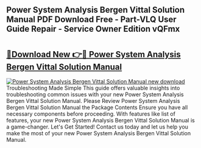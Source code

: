 ## Power System Analysis Bergen Vittal Solution Manual PDF Download Free - Part-VLQ User Guide Repair - Service Owner Edition vQFmx

# <h2><a href="http://bc7704.oget.top/?id=Power+System+Analysis+Bergen+Vittal+Solution+Manual">🔗Download New 👉🔴 Power System Analysis Bergen Vittal Solution Manual</a></h2>

[![Power System Analysis Bergen Vittal Solution Manual new download](https://i.imgur.com/5g1atiW.png)](http://bc7704.oget.top/?id=Power+System+Analysis+Bergen+Vittal+Solution+Manual)
Troubleshooting Made Simple This guide offers valuable insights into troubleshooting common issues with your new Power System Analysis Bergen Vittal Solution Manual. Please Review Power System Analysis Bergen Vittal Solution Manual the Package Contents Ensure you have all necessary components before proceeding. With features like list of features, your new Power System Analysis Bergen Vittal Solution Manual is a game-changer. Let's Get Started! Contact us today and let us help you make the most of your new Power System Analysis Bergen Vittal Solution Manual.
